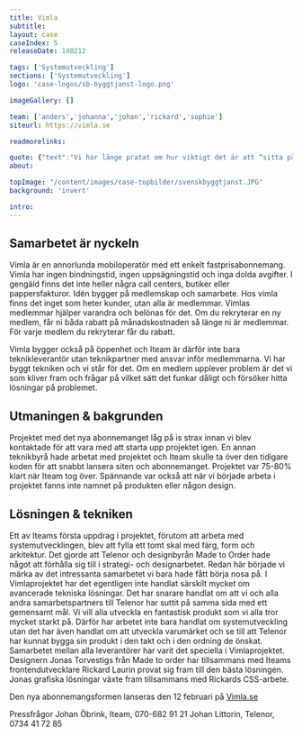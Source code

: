 ```yaml
---
title: Vimla
subtitle:
layout: case
caseIndex: 5
releaseDate: 140212

tags: ['Systemutveckling']
sections: ['Systemutveckling']
logo: 'case-logos/sb-byggtjanst-logo.png'

imageGallery: []

team: ['anders','johanna','johan','rickard','sophie']
siteurl: https://vimla.se

readmorelinks:

quote: {"text":"Vi har länge pratat om hur viktigt det är att “sitta på samma sida av bordet som kunden” - att fokusera på produktens värde istället för kontraktet. Men det här är första gången jag har upplevt det från start till mål. Det krävs en enorm teknisk mognad och professionalism för att kunna bygga en produkt samtidigt som varumärkets innehåll definieras. Det kräver förberedelse för ständiga förändringar och 180-graderssvängar. Och det kräver en obrottslig lojalitet mot slutresultatet istället för vad som sades igår eller i förrgår. Få klarar av en sådan utmaning. Och att för första gången ha haft två beställare som Johan Littorin och Emma-Klara Wächter med denna kompetens i Vimlaprojektet, har gjort att samarbetet kommer att bli vårt goda exempel att alltid luta sig tillbaka på för framtida projekt.","by":"Johan Öbrink, Technical Creative Director på; Iteam"}
about:

topImage: "/content/images/case-topbilder/svenskbyggtjanst.JPG"
background: 'invert'

intro:
---
```


## Samarbetet är nyckeln
Vimla är en annorlunda mobiloperatör med ett enkelt fastprisabonnemang. Vimla har ingen bindningstid, ingen uppsägningstid och inga dolda avgifter. I gengäld finns det inte heller några call centers, butiker eller pappersfakturor. Idén bygger på medlemskap och samarbete. Hos vimla finns det inget som heter kunder, utan alla är medlemmar. Vimlas medlemmar hjälper varandra och belönas för det. Om du rekryterar en ny medlem, får ni båda rabatt på månadskostnaden så länge ni är medlemmar. För varje medlem du rekryterar får du rabatt.

Vimla bygger också på öppenhet och Iteam är därför inte bara teknikleverantör utan teknikpartner med ansvar inför medlemmarna. Vi har byggt tekniken och vi står för det. Om en medlem upplever problem är det vi som kliver fram och frågar på vilket sätt det funkar dåligt och försöker hitta lösningar på problemet. 

## Utmaningen & bakgrunden
Projektet med det nya abonnemanget låg på is strax innan vi blev kontaktade för att vara med att starta upp projektet igen. En annan teknikbyrå hade arbetat med projektet och Iteam skulle ta över den tidigare koden för att snabbt lansera siten och abonnemanget. Projektet var 75-80% klart när Iteam tog över. Spännande var också att när vi började arbeta i projektet fanns inte namnet på produkten eller någon design. 

## Lösningen & tekniken
Ett av Iteams första uppdrag i projektet, förutom att arbeta med systemutvecklingen, blev att fylla ett tomt skal med färg, form och arkitektur. Det gjorde att Telenor och designbyrån Made to Order hade något att förhålla sig till i strategi- och designarbetet. Redan här började vi märka av det intressanta samarbetet vi bara hade fått börja nosa på.
I Vimlaprojektet har det egentligen inte handlat särskilt mycket om avancerade tekniska lösningar. Det har snarare handlat om att vi och alla andra samarbetspartners till Telenor har suttit på samma sida med ett gemensamt mål. Vi vill alla utveckla en fantastisk produkt som vi alla tror mycket starkt på. Därför har arbetet inte bara handlat om systemutveckling utan det har även handlat om att utveckla varumärket och se till att Telenor har kunnat bygga sin produkt i den takt och i den ordning de önskat.
Samarbetet mellan alla leverantörer har varit det speciella i Vimlaprojektet. Designern Jonas Torvestigs från Made to order har tillsammans med Iteams frontendutvecklare Rickard Laurin provat sig fram till den bästa lösningen. Jonas grafiska lösningar växte fram tillsammans med Rickards CSS-arbete.

Den nya abonnemangsformen lanseras den 12 februari på [Vimla.se](www.vimla.se)

Pressfrågor
Johan Öbrink, Iteam, 070-682 91 21
Johan Littorin, Telenor, 0734 41 72 85